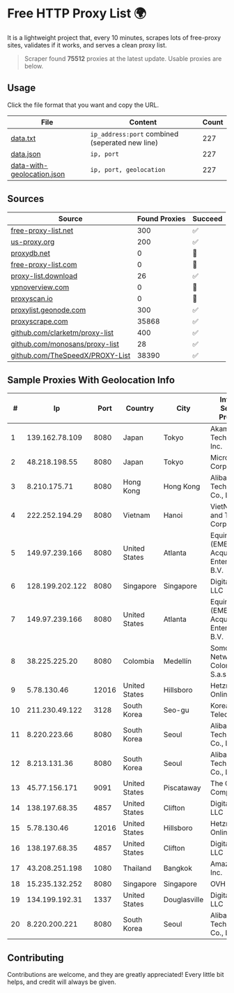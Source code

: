 
# Free HTTP Proxy List 🌍

It is a lightweight project that, every 10 minutes, scrapes lots of free-proxy sites, validates if it works, and serves a clean proxy list.


> Scraper found **75512** proxies at the latest update. Usable proxies are below.

## Usage

Click the file format that you want and copy the URL.


|File|Content|Count|
|----|-------|-----|
|[data.txt](https://raw.githubusercontent.com/themiralay/Proxy-List-World/master/data.txt)|`ip_address:port` combined (seperated new line)|227|
|[data.json](https://raw.githubusercontent.com/themiralay/Proxy-List-World/master/data.json)|`ip, port`|227|
|[data-with-geolocation.json](https://raw.githubusercontent.com/themiralay/Proxy-List-World/master/data-with-geolocation.json)|`ip, port, geolocation`|227|

## Sources

|Source|Found Proxies|Succeed|
|------|-------------|-------|
|[free-proxy-list.net](https://free-proxy-list.net)|300|✅|
|[us-proxy.org](https://www.us-proxy.org)|200|✅|
|[proxydb.net](http://proxydb.net)|0|🚫|
|[free-proxy-list.com](https://free-proxy-list.com/?page=&port=&type%5B%5D=http&type%5B%5D=https&up_time=0&search=Search)|0|🚫|
|[proxy-list.download](https://www.proxy-list.download/HTTP)|26|✅|
|[vpnoverview.com](https://vpnoverview.com/privacy/anonymous-browsing/free-proxy-servers)|0|🚫|
|[proxyscan.io](https://www.proxyscan.io)|0|🚫|
|[proxylist.geonode.com](https://proxylist.geonode.com/api/proxy-list?limit=300&page=1&sort_by=lastChecked&sort_type=desc&protocols=http,https)|300|✅|
|[proxyscrape.com](https://api.proxyscrape.com/v2/?request=displayproxies&protocol=http&timeout=10000&country=all&ssl=all&anonymity=all)|35868|✅|
|[github.com/clarketm/proxy-list](https://raw.githubusercontent.com/clarketm/proxy-list/master/proxy-list-raw.txt)|400|✅|
|[github.com/monosans/proxy-list](https://raw.githubusercontent.com/monosans/proxy-list/main/proxies/http.txt)|28|✅|
|[github.com/TheSpeedX/PROXY-List](https://raw.githubusercontent.com/TheSpeedX/PROXY-List/master/http.txt)|38390|✅|


## Sample Proxies With Geolocation Info

|#|Ip|Port|Country|City|Internet Service Provider|
|-|--|----|-------|----|-------------------------|
|1|139.162.78.109|8080|Japan|Tokyo|Akamai Technologies, Inc.|
|2|48.218.198.55|8080|Japan|Tokyo|Microsoft Corporation|
|3|8.210.175.71|8080|Hong Kong|Hong Kong|Alibaba (US) Technology Co., Ltd.|
|4|222.252.194.29|8080|Vietnam|Hanoi|VietNam Post and Telecom Corporation|
|5|149.97.239.166|8080|United States|Atlanta|Equinix (EMEA) Acquisition Enterprises B.V.|
|6|128.199.202.122|8080|Singapore|Singapore|DigitalOcean, LLC|
|7|149.97.239.166|8080|United States|Atlanta|Equinix (EMEA) Acquisition Enterprises B.V.|
|8|38.225.225.20|8080|Colombia|Medellín|Somos Networks Colombia S.a.s. BIC|
|9|5.78.130.46|12016|United States|Hillsboro|Hetzner Online GmbH|
|10|211.230.49.122|3128|South Korea|Seo-gu|Korea Telecom|
|11|8.220.223.66|8080|South Korea|Seoul|Alibaba (US) Technology Co., Ltd.|
|12|8.213.131.36|8080|South Korea|Seoul|Alibaba (US) Technology Co., Ltd.|
|13|45.77.156.171|9091|United States|Piscataway|The Constant Company|
|14|138.197.68.35|4857|United States|Clifton|DigitalOcean, LLC|
|15|5.78.130.46|12016|United States|Hillsboro|Hetzner Online GmbH|
|16|138.197.68.35|4857|United States|Clifton|DigitalOcean, LLC|
|17|43.208.251.198|1080|Thailand|Bangkok|Amazon.com, Inc.|
|18|15.235.132.252|8080|Singapore|Singapore|OVH Hosting|
|19|134.199.192.31|1337|United States|Douglasville|DigitalOcean, LLC|
|20|8.220.200.221|8080|South Korea|Seoul|Alibaba (US) Technology Co., Ltd.|



## Contributing

Contributions are welcome, and they are greatly appreciated! Every
little bit helps, and credit will always be given.

